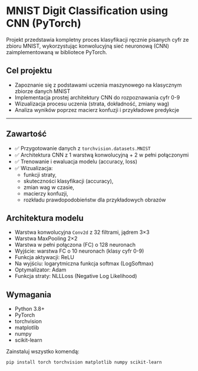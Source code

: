 # MNIST Digit Classification using CNN (PyTorch)

Projekt przedstawia kompletny proces klasyfikacji ręcznie pisanych cyfr ze zbioru MNIST, wykorzystując konwolucyjną sieć neuronową (CNN) zaimplementowaną w bibliotece PyTorch.

## Cel projektu

- Zapoznanie się z podstawami uczenia maszynowego na klasycznym zbiorze danych MNIST
- Implementacja prostej architektury CNN do rozpoznawania cyfr 0-9
- Wizualizacja procesu uczenia (strata, dokładność, zmiany wag)
- Analiza wyników poprzez macierz konfuzji i przykładowe predykcje

---

## Zawartość

- ✅ Przygotowanie danych z `torchvision.datasets.MNIST`
- ✅ Architektura CNN z 1 warstwą konwolucyjną + 2 w pełni połączonymi
- ✅ Trenowanie i ewaluacja modelu (accuracy, loss)
- ✅ Wizualizacja:
  - funkcji straty,
  - skuteczności klasyfikacji (accuracy),
  - zmian wag w czasie,
  - macierzy konfuzji,
  - rozkładu prawdopodobieństw dla przykładowych obrazów
 
## Architektura modelu

- Warstwa konwolucyjna `Conv2d` z 32 filtrami, jądrem 3×3  
- Warstwa MaxPooling 2×2  
- Warstwa w pełni połączona (FC) o 128 neuronach  
- Wyjście: warstwa FC o 10 neuronach (klasy cyfr 0-9)  
- Funkcja aktywacji: ReLU  
- Na wyjściu: logarytmiczna funkcja softmax (LogSoftmax)  
- Optymalizator: Adam  
- Funkcja straty: NLLLoss (Negative Log Likelihood)  

## Wymagania

- Python 3.8+
- PyTorch
- torchvision
- matplotlib
- numpy
- scikit-learn

Zainstaluj wszystko komendą:

```bash
pip install torch torchvision matplotlib numpy scikit-learn
